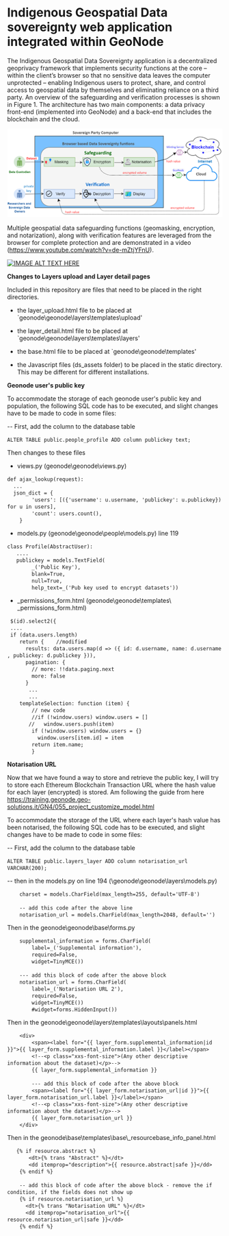# Indigenous Geospatial Data sovereignty web application integrated within GeoNode

The Indigenous Geospatial Data Sovereignty application is a decentralized geoprivacy framework that implements security functions at the core – within the client’s browser so that no sensitive data leaves the computer unprotected – enabling Indigenous users to protect, share, and control access to geospatial data by themselves and eliminating reliance on a third party. An overview of the safeguarding and verification processes is shown in Figure 1. The architecture has two main components: a data privacy front-end (implemented into GeoNode) and a back-end that includes the blockchain and the cloud. 

![alt text](https://github.com/sharmapn/geonode_datasovereignty/blob/main/Methodology_IGDS_Geonode7.drawio.png)

Multiple geospatial data safeguarding functions (geomasking, encryption, and notarization), along with verification features are leveraged from the browser for complete protection and are demonstrated in a video (https://www.youtube.com/watch?v=de-mZtjYFnU).

[![IMAGE ALT TEXT HERE](https://img.youtube.com/vi/9aWbBVhRNRo/0.jpg)](https://www.youtube.com/watch?v=9aWbBVhRNRo)


**Changes to Layers upload and Layer detail pages**

Included in this repository are files that need to be placed in the right directories.

- the layer_upload.html file to be placed at `geonode\geonode\layers\templates\upload\'

- the layer_detail.html file to be placed at `geonode\geonode\layers\templates\layers\'

- the base.html file to be placed at `geonode\geonode\templates\'

- the Javascript files (ds_assets folder) to be placed in the static directory. This may be different for different installations.

**Geonode user's public key**

To accommodate the storage of each geonode user's public key and population, the following SQL code has to be executed, and slight changes have to be made to code in some files:

-- First, add the column to the database table
```
ALTER TABLE public.people_profile ADD column publickey text;
```

Then changes to these files
- views.py (geonode\geonode\views.py)
```
def ajax_lookup(request):
  ...
  json_dict = {
        'users': [({'username': u.username, 'publickey': u.publickey}) for u in users],
        'count': users.count(),
    }
```

- models.py (geonode\geonode\people\models.py)  line 119
```
class Profile(AbstractUser):
   ....
   publickey = models.TextField(
        _('Public Key'),        
        blank=True,
        null=True,
        help_text=_('Pub key used to encrypt datasets'))   
```

- _permissions_form.html (geonode\geonode\templates\ _permissions_form.html)
```
 $(id).select2({
 ....
 if (data.users.length)
    return {    //modified
      results: data.users.map(d => ({ id: d.username, name: d.username , publickey: d.publickey })),
      pagination: {
        // more: !!data.paging.next
        more: false
      }
       ...
       ...
	templateSelection: function (item) { 
	    // new code 
	    //if (!window.users) window.users = []
	   //   window.users.push(item)
	    if (!window.users) window.users = {}
	      window.users[item.id] = item
	    return item.name; 
	    }
```

**Notarisation URL**

Now that we have found a way to store and retrieve the public key, I will try to store each Ethereum Blockchain Transaction URL where the hash value for each layer (encrypted) is stored.
Am following the guide from here https://training.geonode.geo-solutions.it/GN4/055_project_customize_model.html

To accommodate the storage of the URL where each layer's hash value has been notarised, the following SQL code has to be executed, and slight changes have to be made to code in some files:

-- First, add the column to the database table

```
ALTER TABLE public.layers_layer ADD column notarisation_url VARCHAR(200);
```

-- then in the models.py on line 194 (\geonode\geonode\layers\models.py)
```
    charset = models.CharField(max_length=255, default='UTF-8')

    -- add this code after the above line
    notarisation_url = models.CharField(max_length=2048, default='') 
```

Then in the geonode\geonode\base\forms.py
```
    supplemental_information = forms.CharField(
        label=_('Supplemental information'),
        required=False,
        widget=TinyMCE())
    
    --- add this block of code after the above block
    notarisation_url = forms.CharField(
        label=_('Notarisation URL 2'),
        required=False,
        widget=TinyMCE())
        #widget=forms.HiddenInput())
```

Then in the geonode\geonode\layers\templates\layouts\panels.html 
```
	<div>
	    <span><label for="{{ layer_form.supplemental_information|id }}">{{ layer_form.supplemental_information.label }}</label></span>
	    <!--<p class="xxs-font-size">(Any other descriptive information about the dataset)</p>-->
	    {{ layer_form.supplemental_information }}

	    --- add this block of code after the above block
	    <span><label for="{{ layer_form.notarisation_url|id }}">{{ layer_form.notarisation_url.label }}</label></span>
	    <!--<p class="xxs-font-size">(Any other descriptive information about the dataset)</p>-->
	    {{ layer_form.notarisation_url }}
	</div>
```

Then in the geonode\base\templates\base\\_resourcebase_info_panel.html
```
   {% if resource.abstract %}
       <dt>{% trans "Abstract" %}</dt>
       <dd itemprop="description">{{ resource.abstract|safe }}</dd>
    {% endif %}

    -- add this block of code after the above block - remove the if condition, if the fields does not show up
    {% if resource.notarisation_url %}
      <dt>{% trans "Notarisation URL" %}</dt>
      <dd itemprop="notarisation_url">{{ resource.notarisation_url|safe }}</dd>
    {% endif %}
```

